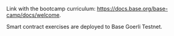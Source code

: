 ﻿Link with the bootcamp curriculum: https://docs.base.org/base-camp/docs/welcome.  

Smart contract exercises are deployed to Base Goerli Testnet.





